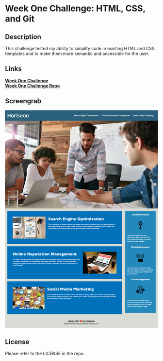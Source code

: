 # Week One Challenge: HTML, CSS, and Git

## Description

This challenge tested my ability to simplify code in existing HTML and CSS templates and to make them more semantic and accessible for the user.

## Links

[**Week One Challenge**](https://mbartnett.github.io/HTML-CSS-Code-Cleanup/)<br>
[**Week One Challenge Repo**](https://github.com/mbartnett/HTML-CSS-Code-Cleanup)

## Screengrab

![Horiseon website screenshot](./assets/images/horiseon-screenshot.png)

## License

Please refer to the LICENSE in the repo.


